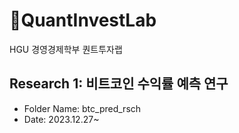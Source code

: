 # QuantInvestLab
 HGU 경영경제학부 퀀트투자랩

## Research 1: 비트코인 수익률 예측 연구
- Folder Name: btc_pred_rsch
- Date: 2023.12.27~
